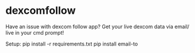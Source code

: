 # dexcomfollow
Have an issue with dexcom follow app? Get your live dexcom data via email/ live in your cmd prompt! 


Setup:
<bold>pip install -r requirements.txt<bold>
pip install email-to
